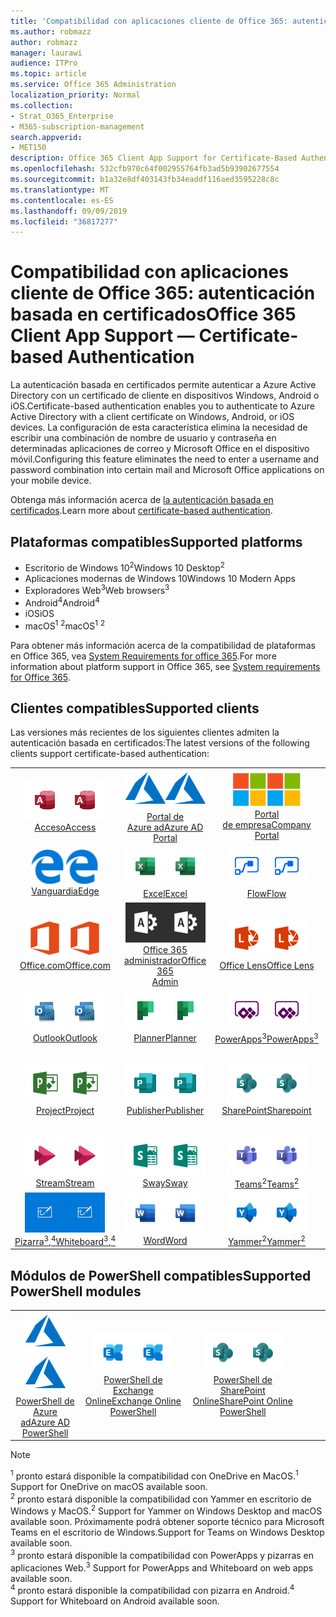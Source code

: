```yaml
---
title: 'Compatibilidad con aplicaciones cliente de Office 365: autenticación basada en certificados'
ms.author: robmazz
author: robmazz
manager: laurawi
audience: ITPro
ms.topic: article
ms.service: Office 365 Administration
localization_priority: Normal
ms.collection:
- Strat_O365_Enterprise
- M365-subscription-management
search.appverid:
- MET150
description: Office 365 Client App Support for Certificate-Based Authentication.
ms.openlocfilehash: 532cfb970c64f002955764fb3ad5b93902677554
ms.sourcegitcommit: b1a32e8df403143fb34eaddf116aed3595228c8c
ms.translationtype: MT
ms.contentlocale: es-ES
ms.lasthandoff: 09/09/2019
ms.locfileid: "36817277"
---
```

# <a name="office-365-client-app-support--certificate-based-authentication"></a><span data-ttu-id="a2e44-103">Compatibilidad con aplicaciones cliente de Office 365: autenticación basada en certificados</span><span class="sxs-lookup"><span data-stu-id="a2e44-103">Office 365 Client App Support — Certificate-based Authentication</span></span>

<span data-ttu-id="a2e44-104">La autenticación basada en certificados permite autenticar a Azure Active Directory con un certificado de cliente en dispositivos Windows, Android o iOS.</span><span class="sxs-lookup"><span data-stu-id="a2e44-104">Certificate-based authentication enables you to authenticate to Azure Active Directory with a client certificate on Windows, Android, or iOS devices.</span></span> <span data-ttu-id="a2e44-105">La configuración de esta característica elimina la necesidad de escribir una combinación de nombre de usuario y contraseña en determinadas aplicaciones de correo y Microsoft Office en el dispositivo móvil.</span><span class="sxs-lookup"><span data-stu-id="a2e44-105">Configuring this feature eliminates the need to enter a username and password combination into certain mail and Microsoft Office applications on your mobile device.</span></span>

<span data-ttu-id="a2e44-106">Obtenga más información acerca de [la autenticación basada en certificados](https://docs.microsoft.com/azure/active-directory/authentication/active-directory-certificate-based-authentication-get-started).</span><span class="sxs-lookup"><span data-stu-id="a2e44-106">Learn more about [certificate-based authentication](https://docs.microsoft.com/azure/active-directory/authentication/active-directory-certificate-based-authentication-get-started).</span></span>

## <a name="supported-platforms"></a><span data-ttu-id="a2e44-107">Plataformas compatibles</span><span class="sxs-lookup"><span data-stu-id="a2e44-107">Supported platforms</span></span>

 - <span data-ttu-id="a2e44-108">Escritorio de Windows 10<sup>2</sup></span><span class="sxs-lookup"><span data-stu-id="a2e44-108">Windows 10 Desktop<sup>2</sup></span></span>
 - <span data-ttu-id="a2e44-109">Aplicaciones modernas de Windows 10</span><span class="sxs-lookup"><span data-stu-id="a2e44-109">Windows 10 Modern Apps</span></span>
 - <span data-ttu-id="a2e44-110">Exploradores Web<sup>3</sup></span><span class="sxs-lookup"><span data-stu-id="a2e44-110">Web browsers<sup>3</sup></span></span>
 - <span data-ttu-id="a2e44-111">Android<sup>4</sup></span><span class="sxs-lookup"><span data-stu-id="a2e44-111">Android<sup>4</sup></span></span>
 - <span data-ttu-id="a2e44-112">iOS</span><span class="sxs-lookup"><span data-stu-id="a2e44-112">iOS</span></span>
 - <span data-ttu-id="a2e44-113">macOS<sup>1</sup> <sup>2</sup></span><span class="sxs-lookup"><span data-stu-id="a2e44-113">macOS<sup>1</sup> <sup>2</sup></span></span>

<span data-ttu-id="a2e44-114">Para obtener más información acerca de la compatibilidad de plataformas en Office 365, vea [System Requirements for office 365](https://products.office.com/office-system-requirements).</span><span class="sxs-lookup"><span data-stu-id="a2e44-114">For more information about platform support in Office 365, see [System requirements for Office 365](https://products.office.com/office-system-requirements).</span></span>

## <a name="supported-clients"></a><span data-ttu-id="a2e44-115">Clientes compatibles</span><span class="sxs-lookup"><span data-stu-id="a2e44-115">Supported clients</span></span>

<span data-ttu-id="a2e44-116">Las versiones más recientes de los siguientes clientes admiten la autenticación basada en certificados:</span><span class="sxs-lookup"><span data-stu-id="a2e44-116">The latest versions of the following clients support certificate-based authentication:</span></span>

| | | | | | |
|:---:|:---:|:---:|:---:|:---:|:---:|
| <span data-ttu-id="a2e44-117">![Icono de acceso](media/o365-access-64x64.png)</span><span class="sxs-lookup"><span data-stu-id="a2e44-117">![Access icon](media/o365-access-64x64.png)</span></span> <br> [<span data-ttu-id="a2e44-118">Acceso</span><span class="sxs-lookup"><span data-stu-id="a2e44-118">Access</span></span>](https://products.office.com/access) | <span data-ttu-id="a2e44-119">![Icono de Azure](media/o365-azure-64x64.png)</span><span class="sxs-lookup"><span data-stu-id="a2e44-119">![Azure icon](media/o365-azure-64x64.png)</span></span> <br> [<span data-ttu-id="a2e44-120">Portal de <br> Azure ad</span><span class="sxs-lookup"><span data-stu-id="a2e44-120">Azure AD <br> Portal </span></span>](https://azure.microsoft.com/features/azure-portal/) | <span data-ttu-id="a2e44-121">![Icono del portal de empresa](media/o365-microsoft-64x64.png)</span><span class="sxs-lookup"><span data-stu-id="a2e44-121">![Company portal icon](media/o365-microsoft-64x64.png)</span></span> <br> [<span data-ttu-id="a2e44-122">Portal <br> de empresa</span><span class="sxs-lookup"><span data-stu-id="a2e44-122">Company <br> Portal </span></span>](https://docs.microsoft.com/intune-user-help/sign-in-to-the-company-portal) | <span data-ttu-id="a2e44-123">![Icono de Delve](media/o365-delve-64x64.png)</span><span class="sxs-lookup"><span data-stu-id="a2e44-123">![Delve icon](media/o365-delve-64x64.png)</span></span> <br> [<span data-ttu-id="a2e44-124">Delve</span><span class="sxs-lookup"><span data-stu-id="a2e44-124">Delve</span></span>](https://products.office.com/business/intelligent-search) | <span data-ttu-id="a2e44-125">![Icono de Dynamics 365](media/o365-dynamics365-64x64.png)</span><span class="sxs-lookup"><span data-stu-id="a2e44-125">![Dynamics 365 icon](media/o365-dynamics365-64x64.png)</span></span> <br> [<span data-ttu-id="a2e44-126">Dynamics 365</span><span class="sxs-lookup"><span data-stu-id="a2e44-126">Dynamics 365</span></span>](https://dynamics.microsoft.com) 
| <span data-ttu-id="a2e44-127">![Icono de borde](media/o365-edge-64x64.png)</span><span class="sxs-lookup"><span data-stu-id="a2e44-127">![Edge icon](media/o365-edge-64x64.png)</span></span> <br> [<span data-ttu-id="a2e44-128">Vanguardia</span><span class="sxs-lookup"><span data-stu-id="a2e44-128">Edge</span></span>](https://www.microsoft.com/windows/microsoft-edge) | <span data-ttu-id="a2e44-129">![Icono de Excel](media/o365-excel-64x64.png)</span><span class="sxs-lookup"><span data-stu-id="a2e44-129">![Excel icon](media/o365-excel-64x64.png)</span></span> <br> [<span data-ttu-id="a2e44-130">Excel</span><span class="sxs-lookup"><span data-stu-id="a2e44-130">Excel</span></span>](https://products.office.com/excel) | <span data-ttu-id="a2e44-131">![Icono de flujo](media/o365-flow-64x64.png)</span><span class="sxs-lookup"><span data-stu-id="a2e44-131">![Flow icon](media/o365-flow-64x64.png)</span></span> <br> [<span data-ttu-id="a2e44-132">Flow</span><span class="sxs-lookup"><span data-stu-id="a2e44-132">Flow</span></span>](https://flow.microsoft.com) | <span data-ttu-id="a2e44-133">![Icono formularios](media/o365-forms-64x64.png)</span><span class="sxs-lookup"><span data-stu-id="a2e44-133">![Forms icon](media/o365-forms-64x64.png)</span></span> <br> [<span data-ttu-id="a2e44-134">Forms</span><span class="sxs-lookup"><span data-stu-id="a2e44-134">Forms</span></span>](https://flow.microsoft.com/connectors/shared_microsoftforms/microsoft-forms/) | <span data-ttu-id="a2e44-135">![Icono de Kaizala](media/o365-kaizala-64x64.png)</span><span class="sxs-lookup"><span data-stu-id="a2e44-135">![Kaizala icon](media/o365-kaizala-64x64.png)</span></span> <br> [<span data-ttu-id="a2e44-136">Kaizala</span><span class="sxs-lookup"><span data-stu-id="a2e44-136">Kaizala</span></span>](https://products.office.com/en/business/microsoft-kaizala) 
| <span data-ttu-id="a2e44-137">![Icono de Office.com](media/o365-office-64x64.png)</span><span class="sxs-lookup"><span data-stu-id="a2e44-137">![Office.com icon](media/o365-office-64x64.png)</span></span> <br> [<span data-ttu-id="a2e44-138">Office.com</span><span class="sxs-lookup"><span data-stu-id="a2e44-138">Office.com</span></span>](https://www.office.com/) | <span data-ttu-id="a2e44-139">![Icono de Office 365 administrador](media/o365-o365admin-64x64.png)</span><span class="sxs-lookup"><span data-stu-id="a2e44-139">![Office 365 Admin icon](media/o365-o365admin-64x64.png)</span></span> <br> [<span data-ttu-id="a2e44-140">Office 365 <br> administrador</span><span class="sxs-lookup"><span data-stu-id="a2e44-140">Office 365 <br> Admin</span></span>](https://products.office.com/business/manage-office-365-admin-app) | <span data-ttu-id="a2e44-141">![Icono de lente](media/o365-lens-64x64.png)</span><span class="sxs-lookup"><span data-stu-id="a2e44-141">![Lens icon](media/o365-lens-64x64.png)</span></span> <br> [<span data-ttu-id="a2e44-142">Office Lens</span><span class="sxs-lookup"><span data-stu-id="a2e44-142">Office Lens</span></span>](https://www.microsoft.com/p/office-lens/9wzdncrfj3t8?activetab=pivot%3Aoverviewtab) | <span data-ttu-id="a2e44-143">![Icono de OneDrive para la empresa](media/o365-OneDrive-64x64.png)</span><span class="sxs-lookup"><span data-stu-id="a2e44-143">![OneDrive for Business icon](media/o365-OneDrive-64x64.png)</span></span> <br> [<span data-ttu-id="a2e44-144">OneDrive<sup>1</sup></span><span class="sxs-lookup"><span data-stu-id="a2e44-144">OneDrive<sup>1</sup></span></span>](https://products.office.com/onedrive-for-business/online-cloud-storage) |  <span data-ttu-id="a2e44-145">![Icono de OneNote](media/o365-OneNote-64x64.png)</span><span class="sxs-lookup"><span data-stu-id="a2e44-145">![OneNote icon](media/o365-OneNote-64x64.png)</span></span> <br> [<span data-ttu-id="a2e44-146">OneNote</span><span class="sxs-lookup"><span data-stu-id="a2e44-146">OneNote</span></span>](https://products.office.com/onenote) 
| <span data-ttu-id="a2e44-147">![Icono de Outlook](media/o365-outlook-64x64.png)</span><span class="sxs-lookup"><span data-stu-id="a2e44-147">![Outlook icon](media/o365-outlook-64x64.png)</span></span> <br> [<span data-ttu-id="a2e44-148">Outlook</span><span class="sxs-lookup"><span data-stu-id="a2e44-148">Outlook</span></span>](https://products.office.com/outlook) | <span data-ttu-id="a2e44-149">![Icono de Planner](media/o365-planner-64x64.png)</span><span class="sxs-lookup"><span data-stu-id="a2e44-149">![Planner icon](media/o365-planner-64x64.png)</span></span> <br> [<span data-ttu-id="a2e44-150">Planner</span><span class="sxs-lookup"><span data-stu-id="a2e44-150">Planner</span></span>](https://products.office.com/business/task-management-software) | <span data-ttu-id="a2e44-151">![Icono de PowerApps](media/o365-powerapps-64x64.png)</span><span class="sxs-lookup"><span data-stu-id="a2e44-151">![PowerApps icon](media/o365-powerapps-64x64.png)</span></span> <br> [<span data-ttu-id="a2e44-152">PowerApps<sup>3</sup></span><span class="sxs-lookup"><span data-stu-id="a2e44-152">PowerApps<sup>3</sup></span></span>](https://powerapps.microsoft.com) | <span data-ttu-id="a2e44-153">![Icono de PowerBI](media/o365-powerbi-64x64.png)</span><span class="sxs-lookup"><span data-stu-id="a2e44-153">![PowerBI icon](media/o365-powerbi-64x64.png)</span></span> <br> [<span data-ttu-id="a2e44-154">Power BI</span><span class="sxs-lookup"><span data-stu-id="a2e44-154">Power BI</span></span>](https://powerbi.microsoft.com)| <span data-ttu-id="a2e44-155">![Icono de PowerPoint](media/o365-powerpoint-64x64.png)</span><span class="sxs-lookup"><span data-stu-id="a2e44-155">![PowerPoint icon](media/o365-powerpoint-64x64.png)</span></span> <br> [<span data-ttu-id="a2e44-156">PowerPoint</span><span class="sxs-lookup"><span data-stu-id="a2e44-156">PowerPoint</span></span>](https://products.office.com/powerpoint) 
| <span data-ttu-id="a2e44-157">![Icono de proyecto](media/o365-project-64x64.png)</span><span class="sxs-lookup"><span data-stu-id="a2e44-157">![Project icon](media/o365-project-64x64.png)</span></span> <br> [<span data-ttu-id="a2e44-158">Project</span><span class="sxs-lookup"><span data-stu-id="a2e44-158">Project</span></span>](https://products.office.com/project) | <span data-ttu-id="a2e44-159">![Icono de Publisher](media/o365-publisher-64x64.png)</span><span class="sxs-lookup"><span data-stu-id="a2e44-159">![Publisher icon](media/o365-publisher-64x64.png)</span></span> <br> [<span data-ttu-id="a2e44-160">Publisher</span><span class="sxs-lookup"><span data-stu-id="a2e44-160">Publisher</span></span>](https://products.office.com/publisher) | <span data-ttu-id="a2e44-161">![Icono de SharePoint](media/o365-sharepoint-64x64.png)</span><span class="sxs-lookup"><span data-stu-id="a2e44-161">![SharePoint icon](media/o365-sharepoint-64x64.png)</span></span> <br> [<span data-ttu-id="a2e44-162">SharePoint</span><span class="sxs-lookup"><span data-stu-id="a2e44-162">Sharepoint</span></span>](https://products.office.com/sharepoint) | <span data-ttu-id="a2e44-163">![Icono de Skype empresarial](media/o365-skypeforbusiness-64x64.png)</span><span class="sxs-lookup"><span data-stu-id="a2e44-163">![Skype for Business icon](media/o365-skypeforbusiness-64x64.png)</span></span> <br> [<span data-ttu-id="a2e44-164">Skype <br> empresarial</span><span class="sxs-lookup"><span data-stu-id="a2e44-164">Skype for <br> Business</span></span>](https://www.skype.com/business/) | <span data-ttu-id="a2e44-165">![Icono de notas adhesivas](media/o365-stickynotes-64x64.png)</span><span class="sxs-lookup"><span data-stu-id="a2e44-165">![Sticky Notes icon](media/o365-stickynotes-64x64.png)</span></span> <br> [<span data-ttu-id="a2e44-166">Notas rápidas</span><span class="sxs-lookup"><span data-stu-id="a2e44-166">Sticky Notes</span></span>](https://www.microsoft.com/p/microsoft-sticky-notes/9nblggh4qghw) 
| <span data-ttu-id="a2e44-167">![Icono de secuencia](media/o365-stream-64x64.png)</span><span class="sxs-lookup"><span data-stu-id="a2e44-167">![Stream icon](media/o365-stream-64x64.png)</span></span> <br> [<span data-ttu-id="a2e44-168">Stream</span><span class="sxs-lookup"><span data-stu-id="a2e44-168">Stream</span></span>](https://stream.microsoft.com) | <span data-ttu-id="a2e44-169">![Icono de Sway](media/o365-sway-64x64.png)</span><span class="sxs-lookup"><span data-stu-id="a2e44-169">![Sway icon](media/o365-sway-64x64.png)</span></span> <br> [<span data-ttu-id="a2e44-170">Sway</span><span class="sxs-lookup"><span data-stu-id="a2e44-170">Sway</span></span>](https://sway.com) | <span data-ttu-id="a2e44-171">![Icono de Teams](media/o365-teams-64x64.png)</span><span class="sxs-lookup"><span data-stu-id="a2e44-171">![Teams icon](media/o365-teams-64x64.png)</span></span> <br> [<span data-ttu-id="a2e44-172">Teams<sup>2</sup></span><span class="sxs-lookup"><span data-stu-id="a2e44-172">Teams<sup>2</sup></span></span>](https://products.office.com/microsoft-teams/group-chat-software) | <span data-ttu-id="a2e44-173">![Icono de tareas pendientes](media/o365-todo-64x64.png)</span><span class="sxs-lookup"><span data-stu-id="a2e44-173">![To Do icon](media/o365-todo-64x64.png)</span></span> <br> [<span data-ttu-id="a2e44-174">Para realizar</span><span class="sxs-lookup"><span data-stu-id="a2e44-174">To Do</span></span>](https://todo.microsoft.com) | <span data-ttu-id="a2e44-175">![Icono de Visio](media/o365-visio-64x64.png)</span><span class="sxs-lookup"><span data-stu-id="a2e44-175">![Visio icon](media/o365-visio-64x64.png)</span></span> <br> [<span data-ttu-id="a2e44-176">Visio</span><span class="sxs-lookup"><span data-stu-id="a2e44-176">Visio</span></span>](https://products.office.com/visio/flowchart-software) 
| <span data-ttu-id="a2e44-177">![Icono de la pizarra](media/o365-whiteboard-64x64.png)</span><span class="sxs-lookup"><span data-stu-id="a2e44-177">![Whiteboard icon](media/o365-whiteboard-64x64.png)</span></span> <br> [<span data-ttu-id="a2e44-178">Pizarra<sup>3</sup>,<sup>4</sup></span><span class="sxs-lookup"><span data-stu-id="a2e44-178">Whiteboard<sup>3</sup>,<sup>4</sup></span></span>](https://whiteboard.microsoft.com/) | <span data-ttu-id="a2e44-179">![Icono de Word](media/o365-word-64x64.png)</span><span class="sxs-lookup"><span data-stu-id="a2e44-179">![Word icon](media/o365-word-64x64.png)</span></span> <br> [<span data-ttu-id="a2e44-180">Word</span><span class="sxs-lookup"><span data-stu-id="a2e44-180">Word</span></span>](https://products.office.com/word) | <span data-ttu-id="a2e44-181">![Icono de Yammer](media/o365-yammer-64x64.png)</span><span class="sxs-lookup"><span data-stu-id="a2e44-181">![Yammer icon](media/o365-yammer-64x64.png)</span></span> <br> [<span data-ttu-id="a2e44-182">Yammer<sup>2</sup></span><span class="sxs-lookup"><span data-stu-id="a2e44-182">Yammer<sup>2</sup></span></span>](https://products.office.com/yammer/yammer-overview) |

## <a name="supported-powershell-modules"></a><span data-ttu-id="a2e44-183">Módulos de PowerShell compatibles</span><span class="sxs-lookup"><span data-stu-id="a2e44-183">Supported PowerShell modules</span></span>

| | | | | | |
|:---:|:---:|:---:|:---:|:---:|:---:|
| <span data-ttu-id="a2e44-184">![Icono de Azure](media/o365-azure-64x64.png)</span><span class="sxs-lookup"><span data-stu-id="a2e44-184">![Azure icon](media/o365-azure-64x64.png)</span></span> <br> [<span data-ttu-id="a2e44-185">PowerShell de <br> Azure ad</span><span class="sxs-lookup"><span data-stu-id="a2e44-185">Azure AD <br> PowerShell</span></span>](https://docs.microsoft.com/powershell/azure/active-directory/overview?view=azureadps-2.0) | <span data-ttu-id="a2e44-186">![Icono de Exchange](media/o365-exchange-64x64.png)</span><span class="sxs-lookup"><span data-stu-id="a2e44-186">![Exchange icon](media/o365-exchange-64x64.png)</span></span> <br> [<span data-ttu-id="a2e44-187">PowerShell de <br> Exchange Online</span><span class="sxs-lookup"><span data-stu-id="a2e44-187">Exchange Online <br> PowerShell</span></span>](https://docs.microsoft.com/powershell/exchange/exchange-online/exchange-online-powershell?view=exchange-ps) | <span data-ttu-id="a2e44-188">![Icono de SharePoint](media/o365-sharepoint-64x64.png)</span><span class="sxs-lookup"><span data-stu-id="a2e44-188">![SharePoint icon](media/o365-sharepoint-64x64.png)</span></span> <br> [<span data-ttu-id="a2e44-189">PowerShell de <br> SharePoint Online</span><span class="sxs-lookup"><span data-stu-id="a2e44-189">SharePoint Online <br> PowerShell</span></span>](https://docs.microsoft.com/sharepoint/manage-team-and-communication-sites-in-powershell)

> [!NOTE]
> <span data-ttu-id="a2e44-190"><sup>1</sup> pronto estará disponible la compatibilidad con OneDrive en MacOS.</span><span class="sxs-lookup"><span data-stu-id="a2e44-190"><sup>1</sup> Support for OneDrive on macOS available soon.</span></span> <br>
> <span data-ttu-id="a2e44-191"><sup>2</sup> pronto estará disponible la compatibilidad con Yammer en escritorio de Windows y MacOS.</span><span class="sxs-lookup"><span data-stu-id="a2e44-191"><sup>2</sup> Support for Yammer on Windows Desktop and macOS available soon.</span></span> <span data-ttu-id="a2e44-192">Próximamente podrá obtener soporte técnico para Microsoft Teams en el escritorio de Windows.</span><span class="sxs-lookup"><span data-stu-id="a2e44-192">Support for Teams on Windows Desktop available soon.</span></span><br>
> <span data-ttu-id="a2e44-193"><sup>3</sup> pronto estará disponible la compatibilidad con PowerApps y pizarras en aplicaciones Web.</span><span class="sxs-lookup"><span data-stu-id="a2e44-193"><sup>3</sup> Support for PowerApps and Whiteboard on web apps available soon.</span></span> <br>
> <span data-ttu-id="a2e44-194"><sup>4</sup> pronto estará disponible la compatibilidad con pizarra en Android.</span><span class="sxs-lookup"><span data-stu-id="a2e44-194"><sup>4</sup> Support for Whiteboard on Android available soon.</span></span>
